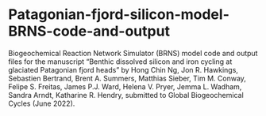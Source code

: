# Patagonian-fjord-silicon-model-BRNS-code-and-output
Biogeochemical Reaction Network Simulator (BRNS) model code and output files for the manuscript “Benthic dissolved silicon and iron cycling at glaciated Patagonian fjord heads” by Hong Chin Ng, Jon R. Hawkings, Sebastien Bertrand, Brent A. Summers, Matthias Sieber, Tim M. Conway, Felipe S. Freitas, James P.J. Ward, Helena V. Pryer, Jemma L. Wadham, Sandra Arndt, Katharine R. Hendry, submitted to Global Biogeochemical Cycles (June 2022).
